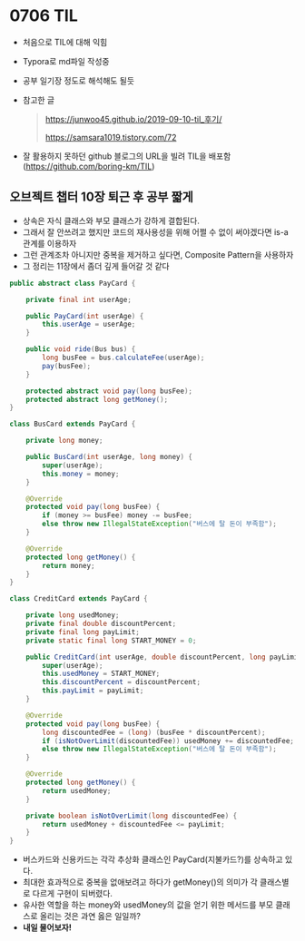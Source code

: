 # 0706 TIL
-  처음으로 TIL에 대해 익힘

- Typora로 md파일 작성중

- 공부 일기장 정도로 해석해도 될듯

- 참고한 글

  > https://junwoo45.github.io/2019-09-10-til_후기/
  >
  > https://samsara1019.tistory.com/72

- 잘 활용하지 못하던 github 블로그의 URL을 빌려 TIL을 배포함(https://github.com/boring-km/TIL)



## 오브젝트 챕터 10장 퇴근 후 공부 짧게

- 상속은 자식 클래스와 부모 클래스가 강하게 결합된다.
- 그래서 잘 안쓰려고 했지만 코드의 재사용성을 위해 어쩔 수 없이 써야겠다면 is-a 관계를 이용하자
- 그런 관계조차 아니지만 중복을 제거하고 싶다면, Composite Pattern을 사용하자
- 그 정리는 11장에서 좀더 깊게 들어갈 것 같다

```java
public abstract class PayCard {

    private final int userAge;

    public PayCard(int userAge) {
        this.userAge = userAge;
    }

    public void ride(Bus bus) {
        long busFee = bus.calculateFee(userAge);
        pay(busFee);
    }

    protected abstract void pay(long busFee);
    protected abstract long getMoney();
}

class BusCard extends PayCard {

    private long money;

    public BusCard(int userAge, long money) {
        super(userAge);
        this.money = money;
    }

    @Override
    protected void pay(long busFee) {
        if (money >= busFee) money -= busFee;
        else throw new IllegalStateException("버스에 탈 돈이 부족함");
    }

    @Override
    protected long getMoney() {
        return money;
    }
}

class CreditCard extends PayCard {

    private long usedMoney;
    private final double discountPercent;
    private final long payLimit;
    private static final long START_MONEY = 0;

    public CreditCard(int userAge, double discountPercent, long payLimit) {
        super(userAge);
        this.usedMoney = START_MONEY;
        this.discountPercent = discountPercent;
        this.payLimit = payLimit;
    }

    @Override
    protected void pay(long busFee) {
        long discountedFee = (long) (busFee * discountPercent);
        if (isNotOverLimit(discountedFee)) usedMoney += discountedFee;
        else throw new IllegalStateException("버스에 탈 돈이 부족함");
    }

    @Override
    protected long getMoney() {
        return usedMoney;
    }

    private boolean isNotOverLimit(long discountedFee) {
        return usedMoney + discountedFee <= payLimit;
    }
}

```

- 버스카드와 신용카드는 각각 추상화 클래스인 PayCard(지불카드?)를 상속하고 있다.
- 최대한 효과적으로 중복을 없애보려고 하다가 getMoney()의 의미가 각 클래스별로 다르게 구현이 되버렸다.
- 유사한 역할을 하는 money와 usedMoney의 값을 얻기 위한 메서드를 부모 클래스로 올리는 것은 과연 옳은 일일까?
- **내일 물어보자!**

